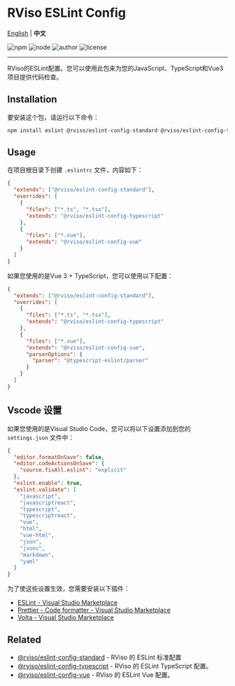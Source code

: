 # RViso ESLint Config

[English](./README.md) | **中文**

![npm](https://img.shields.io/npm/v/@rviso/eslint-config-vue)
![node](https://img.shields.io/badge/node-%5E18.0.0-bluegreen)
![author](https://img.shields.io/badge/author-lingann-purple)
![license](https://img.shields.io/github/license/lingann/blanc-nova-eslint-config)

---

RViso的ESLint配置。您可以使用此包来为您的JavaScript、TypeScript和Vue3项目提供代码检查。

## Installation

要安装这个包，请运行以下命令：

```bash
npm install eslint @rviso/eslint-config-standard @rviso/eslint-config-typescript @rviso/eslint-config-vue --save-dev
```

## Usage

在项目根目录下创建 `.eslintrc` 文件，内容如下：

```json
{
  "extends": ["@rviso/eslint-config-standard"],
  "overrides": [
    {
      "files": ["*.ts", "*.tsx"],
      "extends": "@rviso/eslint-config-typescript"
    },
    {
      "files": ["*.vue"],
      "extends": "@rviso/eslint-config-vue"
    }
  ]
}
```

如果您使用的是Vue 3 + TypeScript，您可以使用以下配置：

```json
{
  "extends": ["@rviso/eslint-config-standard"],
  "overrides": [
    {
      "files": ["*.ts", "*.tsx"],
      "extends": "@rviso/eslint-config-typescript"
    },
    {
      "files": ["*.vue"],
      "extends": "@rviso/eslint-config-vue",
      "parserOptions": {
        "parser": "@typescript-eslint/parser"
      }
    }
  ]
}
```

## Vscode 设置

如果您使用的是Visual Studio Code，您可以将以下设置添加到您的 `settings.json` 文件中：

```json
{
  "editor.formatOnSave": false,
  "editor.codeActionsOnSave": {
    "source.fixAll.eslint": "explicit"
  },
  "eslint.enable": true,
  "eslint.validate": [
    "javascript",
    "javascriptreact",
    "typescript",
    "typescriptreact",
    "vue",
    "html",
    "vue-html",
    "json",
    "jsonc",
    "markdown",
    "yaml"
  ]
}
```

为了使这些设置生效，您需要安装以下插件：

- [ESLint - Visual Studio Marketplace](https://marketplace.visualstudio.com/items?itemName=dbaeumer.vscode-eslint)
- [Prettier - Code formatter - Visual Studio Marketplace](https://marketplace.visualstudio.com/items?itemName=esbenp.prettier-vscode)
- [Volta - Visual Studio Marketplace](https://marketplace.visualstudio.com/items?itemName=volta.volta)

## Related

- [@rviso/eslint-config-standard](https://www.npmjs.com/package/@rviso/eslint-config-standard) - RViso 的 ESLint 标准配置
- [@rviso/eslint-config-typescript](https://www.npmjs.com/package/@rviso/eslint-config-typescript) - RViso 的 ESLint TypeScript 配置。
- [@rviso/eslint-config-vue](https://www.npmjs.com/package/@rviso/eslint-config-vue) - RViso 的 ESLint Vue 配置。
